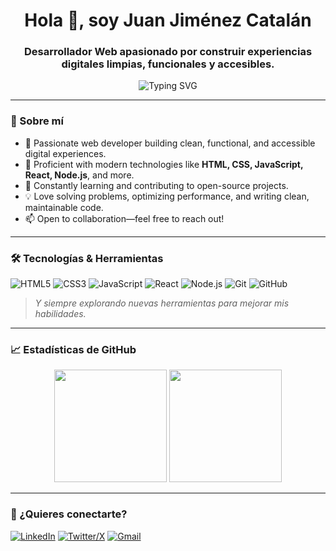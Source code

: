 <!-- 
  ¡Hola! Este es mi perfil de GitHub.
  Siéntete libre de explorar mis repositorios y colaborar.
-->

<h1 align="center">Hola 👋, soy Juan Jiménez Catalán</h1>
<h3 align="center">Desarrollador Web apasionado por construir experiencias digitales limpias, funcionales y accesibles.</h3>

<p align="center">
  <img src="https://readme-typing-svg.demolab.com?font=Fira+Code&size=20&duration=3000&pause=500&color=6A9955&center=true&vCenter=true&width=600&lines=Building+the+web+with+clean+code;Open+to+collaboration;Always+learning+new+things" alt="Typing SVG" />
</p>

---

### 🚀 Sobre mí

- 🚀 Passionate web developer building clean, functional, and accessible digital experiences.
- 🔧 Proficient with modern technologies like **HTML, CSS, JavaScript, React, Node.js**, and more.
- 🌱 Constantly learning and contributing to open-source projects.
- 💡 Love solving problems, optimizing performance, and writing clean, maintainable code.
- 📫 Open to collaboration—feel free to reach out!

---

### 🛠️ Tecnologías & Herramientas

![HTML5](https://img.shields.io/badge/HTML5-E34F26?style=for-the-badge&logo=html5&logoColor=white)
![CSS3](https://img.shields.io/badge/CSS3-1572B6?style=for-the-badge&logo=css3&logoColor=white)
![JavaScript](https://img.shields.io/badge/JavaScript-F7DF1E?style=for-the-badge&logo=javascript&logoColor=black)
![React](https://img.shields.io/badge/React-20232A?style=for-the-badge&logo=react&logoColor=61DAFB)
![Node.js](https://img.shields.io/badge/Node.js-339933?style=for-the-badge&logo=node.js&logoColor=white)
![Git](https://img.shields.io/badge/Git-F05032?style=for-the-badge&logo=git&logoColor=white)
![GitHub](https://img.shields.io/badge/GitHub-181717?style=for-the-badge&logo=github&logoColor=white)

> *Y siempre explorando nuevas herramientas para mejorar mis habilidades.*

---

### 📈 Estadísticas de GitHub

<div align="center">
  <img height="180em" src="https://github-readme-stats.vercel.app/api?username=your-username&show_icons=true&theme=github_dark&count_private=true" />
  <img height="180em" src="https://github-readme-stats.vercel.app/api/top-langs/?username=your-username&layout=compact&theme=github_dark" />
</div>

---

### 💬 ¿Quieres conectarte?

[![LinkedIn](https://img.shields.io/badge/LinkedIn-0077B5?style=for-the-badge&logo=linkedin&logoColor=white)](https://www.linkedin.com/in/tu-perfil)
[![Twitter/X](https://img.shields.io/badge/Twitter-000000?style=for-the-badge&logo=x&logoColor=white)](https://twitter.com/tu-usuario)
[![Gmail](https://img.shields.io/badge/Gmail-D14836?style=for-the-badge&logo=gmail&logoColor=white)](mailto:tu-email@example.com)